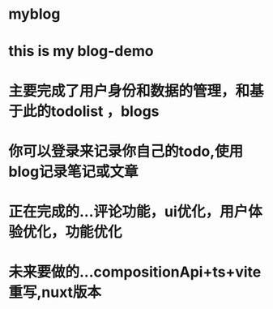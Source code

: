 # myblog
# this is my blog-demo

# 主要完成了用户身份和数据的管理，和基于此的todolist ，blogs

# 你可以登录来记录你自己的todo,使用blog记录笔记或文章

# 正在完成的...评论功能，ui优化，用户体验优化，功能优化

# 未来要做的...compositionApi+ts+vite重写,nuxt版本
